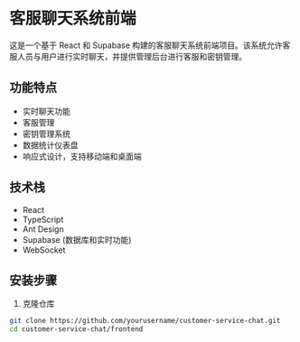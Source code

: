 # 客服聊天系统前端

这是一个基于 React 和 Supabase 构建的客服聊天系统前端项目。该系统允许客服人员与用户进行实时聊天，并提供管理后台进行客服和密钥管理。

## 功能特点

- 实时聊天功能
- 客服管理
- 密钥管理系统
- 数据统计仪表盘
- 响应式设计，支持移动端和桌面端

## 技术栈

- React
- TypeScript
- Ant Design
- Supabase (数据库和实时功能)
- WebSocket

## 安装步骤

1. 克隆仓库

```bash
git clone https://github.com/yourusername/customer-service-chat.git
cd customer-service-chat/frontend
